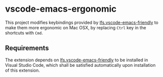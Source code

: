 # vscode-emacs-ergonomic

This project modifies keybindings provided by
[lfs.vscode-emacs-friendly](https://marketplace.visualstudio.com/items?itemName=lfs.vscode-emacs-friendly)
to make them more ergonomic on Mac OSX, by replacing `Ctrl` key in the shortcuts
with `Cmd`.

## Requirements

The extension depends on [lfs.vscode-emacs-friendly](https://marketplace.visualstudio.com/items?itemName=lfs.vscode-emacs-friendly)
to be installed in Visual Studio Code, which shall be satisfied automatically upon installation of this extension.
